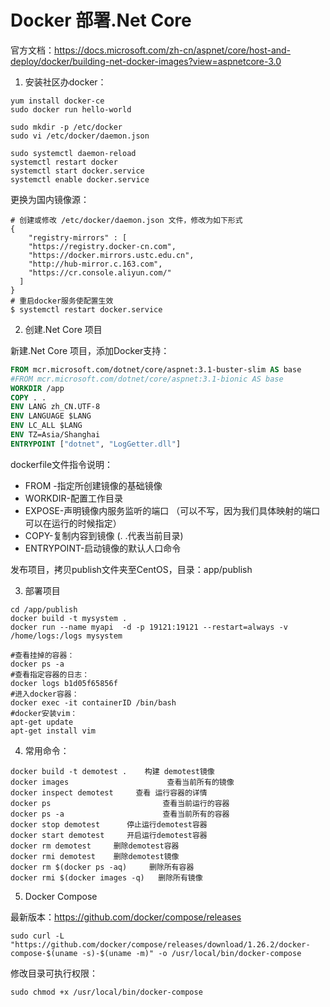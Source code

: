 # Docker 部署.Net Core

官方文档：https://docs.microsoft.com/zh-cn/aspnet/core/host-and-deploy/docker/building-net-docker-images?view=aspnetcore-3.0

1. 安装社区办docker：

```shell
yum install docker-ce
sudo docker run hello-world

sudo mkdir -p /etc/docker
sudo vi /etc/docker/daemon.json

sudo systemctl daemon-reload
systemctl restart docker
systemctl start docker.service
systemctl enable docker.service
```

更换为国内镜像源：

```
# 创建或修改 /etc/docker/daemon.json 文件，修改为如下形式
{
    "registry-mirrors" : [
    "https://registry.docker-cn.com",
    "https://docker.mirrors.ustc.edu.cn",
    "http://hub-mirror.c.163.com",
    "https://cr.console.aliyun.com/"
  ]
}
# 重启docker服务使配置生效
$ systemctl restart docker.service
```

2. 创建.Net Core 项目

新建.Net Core 项目，添加Docker支持：

```dockerfile
FROM mcr.microsoft.com/dotnet/core/aspnet:3.1-buster-slim AS base
#FROM mcr.microsoft.com/dotnet/core/aspnet:3.1-bionic AS base
WORKDIR /app
COPY . .
ENV LANG zh_CN.UTF-8
ENV LANGUAGE $LANG
ENV LC_ALL $LANG
ENV TZ=Asia/Shanghai
ENTRYPOINT ["dotnet", "LogGetter.dll"]
```

  dockerfile文件指令说明：

- FROM -指定所创建镜像的基础镜像
- WORKDIR-配置工作目录
- EXPOSE-声明镜像内服务监听的端口 （可以不写，因为我们具体映射的端口可以在运行的时候指定）
- COPY-复制内容到镜像  (. .代表当前目录)
- ENTRYPOINT-启动镜像的默认人口命令

发布项目，拷贝publish文件夹至CentOS，目录：app/publish

3. 部署项目

```shell
cd /app/publish
docker build -t mysystem .
docker run --name myapi  -d -p 19121:19121 --restart=always -v /home/logs:/logs mysystem
```



```
#查看挂掉的容器：
docker ps -a
#查看指定容器的日志：
docker logs b1d05f65856f
#进入docker容器：
docker exec -it containerID /bin/bash
#docker安装vim：
apt-get update
apt-get install vim
```

4. 常用命令：

```shell
docker build -t demotest .    构建 demotest镜像
docker images                      查看当前所有的镜像
docker inspect demotest     查看 运行容器的详情
docker ps                         查看当前运行的容器
docker ps -a                      查看当前所有的容器
docker stop demotest      停止运行demotest容器
docker start demotest     开启运行demotest容器
docker rm demotest     删除demotest容器
docker rmi demotest    删除demotest镜像
docker rm $(docker ps -aq)     删除所有容器
docker rmi $(docker images -q)   删除所有镜像
```

5. Docker Compose

最新版本：https://github.com/docker/compose/releases

```shell
sudo curl -L "https://github.com/docker/compose/releases/download/1.26.2/docker-compose-$(uname -s)-$(uname -m)" -o /usr/local/bin/docker-compose
```

修改目录可执行权限：

```shell
sudo chmod +x /usr/local/bin/docker-compose
```

